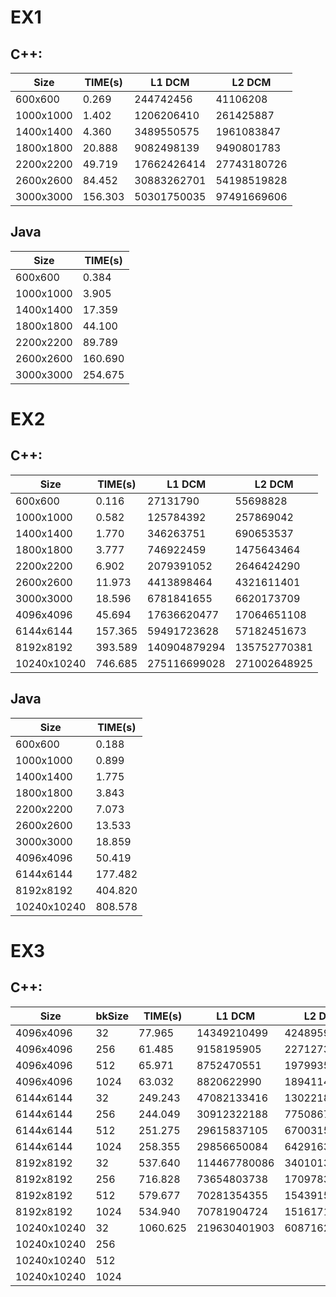 # EX1
## C++:
 
| Size     |TIME(s) | L1 DCM     | L2 DCM     |
|----------|--------|------------|------------|
|600x600   |0.269   |244742456   |41106208    |
|1000x1000 |1.402   |1206206410  |261425887   |
|1400x1400 |4.360   |3489550575  |1961083847  |
|1800x1800 |20.888  |9082498139  |9490801783  |
|2200x2200 |49.719  |17662426414 |27743180726 |
|2600x2600 |84.452  |30883262701 |54198519828 |
|3000x3000 |156.303 |50301750035 |97491669606 |

## Java

| Size     | TIME(s)|
|----------|--------|
|600x600   |0.384   |
|1000x1000 |3.905   |
|1400x1400 |17.359  |
|1800x1800 |44.100  |
|2200x2200 |89.789  |
|2600x2600 |160.690 |
|3000x3000 |254.675 |

# EX2
## C++:

| Size       |TIME(s) | L1 DCM      | L2 DCM      |
|------------|--------|-------------|-------------|
|600x600     |0.116   |27131790     |55698828     |
|1000x1000   |0.582   |125784392    |257869042    |
|1400x1400   |1.770   |346263751    |690653537    |
|1800x1800   |3.777   |746922459    |1475643464   |
|2200x2200   |6.902   |2079391052   |2646424290   |
|2600x2600   |11.973  |4413898464   |4321611401   |
|3000x3000   |18.596  |6781841655   |6620173709   |
|4096x4096   |45.694  |17636620477  |17064651108  |
|6144x6144   |157.365 |59491723628  |57182451673  |
|8192x8192   |393.589 |140904879294 |135752770381 |
|10240x10240 |746.685 |275116699028 |271002648925 |

## Java

| Size       | TIME(s) |
|------------|---------|
|600x600     |0.188    |
|1000x1000   |0.899    |
|1400x1400   |1.775    |
|1800x1800   |3.843    |
|2200x2200   |7.073    |
|2600x2600   |13.533   |
|3000x3000   |18.859   |
|4096x4096   |50.419   |
|6144x6144   |177.482  |
|8192x8192   |404.820  |
|10240x10240 |808.578  |

# EX3 
## C++:

| Size       |bkSize |TIME(s)  | L1 DCM      | L2 DCM      |
|------------|-------|---------|-------------|-------------|
|4096x4096   |32     |77.965   |14349210499  |42489598240  |
|4096x4096   |256    |61.485   |9158195905   |22712731858  |
|4096x4096   |512    |65.971   |8752470551   |19799353956  |
|4096x4096   |1024   |63.032   |8820622990   |18941146075  |
|6144x6144   |32     |249.243  |47082133416  |130221884528 |
|6144x6144   |256    |244.049  |30912322188  |77508673038s |
|6144x6144   |512    |251.275  |29615837105  |67003159045  |
|6144x6144   |1024   |258.355  |29856650084  |64291634469  |
|8192x8192   |32     |537.640  |114467780086 |340101358340 |
|8192x8192   |256    |716.828  |73654803738  |170978359708 |
|8192x8192   |512    |579.677  |70281354355  |154391593919 |
|8192x8192   |1024   |534.940  |70781904724  |151617154856 |
|10240x10240 |32     |1060.625 |219630401903 |608716224990 |
|10240x10240 |256    ||||
|10240x10240 |512    ||||
|10240x10240 |1024   ||||